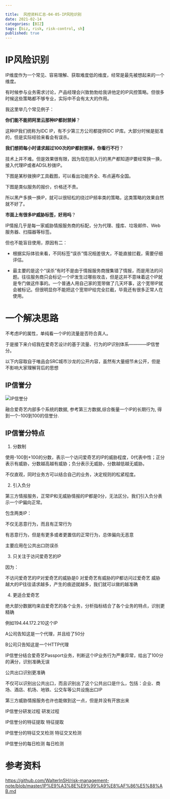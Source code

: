 ```yaml
---

title:  风控资料汇总-04-05-IP风险识别
date: 2021-02-14
categories: [BIZ]
tags: [biz, risk, risk-control, sh]
published: true
---
```


# IP风险识别

IP维度作为一个常见、容易理解、获取难度低的维度，经常是最先被想起来的一个维度。

有时候参与业务需求讨论，产品经理会兴致勃勃给我讲他定的IP风控策略。但很多时候这些策略都不够专业，实际中不会有太大的作用。

我这里举几个常见例子：

**你们能不能把阿里云那种IP都封禁掉**？

这种IP我们统称为IDC IP，有不少第三方公司都提供IDC IP库。大部分时候是挺准的，但是实际经验来看会有误杀。

**我们想把每小时请求超过100次的IP都封禁掉，你看行不行**？

技术上并不难。但是效果很有限，因为现在刚入行的黑产都知道IP要经常换一换，接入代理IP或者ADSL秒拨IP。

下图是某秒拨换IP工具截图，可以看出功能齐全、布点遍布全国。 

下图是类似服务的报价，价格还不贵。 

所以黑产多换一换IP，就可以很轻松的绕过IP频率类的策略，这类策略的效果自然就不好了。

**市面上有很多IP威胁标签，好用吗**？

IP情报几乎是每一家威胁情报服务商的标配，分为代理、撞库、垃圾邮件、Web服务器、扫描器等标签。

但也不能盲目使用，原因有二：

- 根据实际体验来看，不同标签“误杀”情况相差很大，不能直接拦截，需要仔细评估。

- 最主要的是这个“误杀”有时不是由于情报服务商搜集错了情报，而是用法的问题。往往服务商只会标记一个IP发生过哪些攻击，但是这并不意味着这个IP就是专门做这件事的。一个普通人用自己家的宽带做了几天坏事，这个宽带IP就会被标记。但很明显你不能把这个宽带IP给完全拦截，毕竟还有很多正常人在使用。


# 一个解决思路

不考虑IP的属性，单纯看一个IP的流量是否符合真人。

于是接下来介绍我在爱奇艺设计的基于流量、行为的IP识别体系————IP信誉分。

以下内容取自于唯品会SRC城市沙龙的公开内容，虽然有大量细节未公开，但是不影响大家理解背后的思想

## IP信誉分

![IP信誉分](https://github.com/WalterInSH/risk-management-note/blob/master/images/iqiyi-ip-reputation.jpg)

融合爱奇艺内部多个系统的数据, 参考第三方数据,综合衡量一个IP的长期行为, 得到一个-100到100的信誉分.

## IP信誉分特点

1) 分数制

使用-100到+100的分数，表示一个访问爱奇艺的IP的威胁程度，0代表中性；正分表示有威胁，分数越高越有威胁；负分表示无威胁，分数越低越无威胁。

不仅直观，同时业务方可以结合自己的业务，决定规则的松紧程度。

2) 引入负分

第三方情报服务，正常IP和无威胁情报的IP都是0分，无法区分。我们引入负分表示一个IP偏向正常。

包含两类IP：

不仅无恶意行为，而且有正常行为

有恶意行为，但是有更多或者更置信的正常行为，总体偏向无恶意

主要应用在公共出口防误杀

3) 只关注于访问爱奇艺的IP

因为：

不访问爱奇艺的IP对爱奇艺的威胁是0
对爱奇艺有威胁的IP都访问过爱奇艺
威胁越大的IP往往请求越多，产生的痕迹就越多，我们就可以做的越准确

4) 更适合爱奇艺

绝大部分数据均来自爱奇艺的各个业务，分析指标结合了各个业务的特点，识别更精确

例如194.44.172.210这个IP

A公司告知这是一个代理，并且给了50分

B公司只告知这是一个HTTP代理

IP信誉分结合爱奇艺Passport业务，判断这个IP业务行为严重异常，给出了100分的满分，识别准确无误

公共出口识别更准确

不仅可以识别出公共出口，而且识别出了这个公共出口是什么，包括：企业、商场、酒店、机场、地铁、公交车等公共设施出口IP

第三方威胁情报服务也许也能做到这一点，但是并没有开放出来

IP信誉分研发过程
研发过程

IP信誉分的特征提取
特征提取

IP信誉分的特征交叉检测
特征交叉检测

IP信誉分的每日检测
每日检测


# 参考资料

https://github.com/WalterInSH/risk-management-note/blob/master/IP%E9%A3%8E%E9%99%A9%E8%AF%86%E5%88%AB.md


